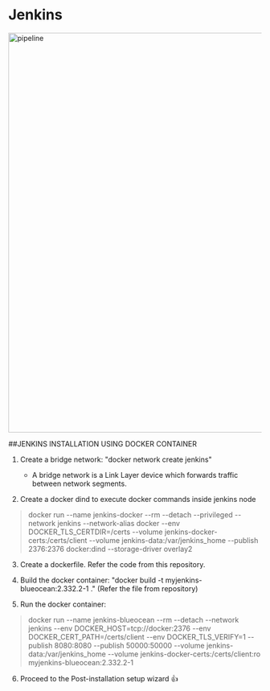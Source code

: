 # Jenkins

<img width="795" alt="pipeline" src="https://user-images.githubusercontent.com/79646955/167696932-1c82e1e4-a266-4ee0-b4c9-7f29111b002f.png">

##JENKINS INSTALLATION USING DOCKER CONTAINER

1. Create a bridge network: "docker network create jenkins"
   - A bridge network is a Link Layer device which forwards traffic between network segments.

2. Create a docker dind to execute docker commands inside jenkins node
   
> docker run --name jenkins-docker --rm --detach --privileged --network jenkins --network-alias docker --env DOCKER_TLS_CERTDIR=/certs --volume jenkins-docker-certs:/certs/client --volume jenkins-data:/var/jenkins_home --publish 2376:2376 docker:dind --storage-driver overlay2

3. Create a dockerfile. Refer the code from this repository.

4. Build the docker container: "docker build -t myjenkins-blueocean:2.332.2-1 ." (Refer the file from repository)

5. Run the docker container:

 > docker run --name jenkins-blueocean --rm --detach --network jenkins --env DOCKER_HOST=tcp://docker:2376 --env DOCKER_CERT_PATH=/certs/client --env DOCKER_TLS_VERIFY=1 --publish 8080:8080 --publish 50000:50000 --volume jenkins-data:/var/jenkins_home  --volume jenkins-docker-certs:/certs/client:ro myjenkins-blueocean:2.332.2-1

6. Proceed to the Post-installation setup wizard :+1:
